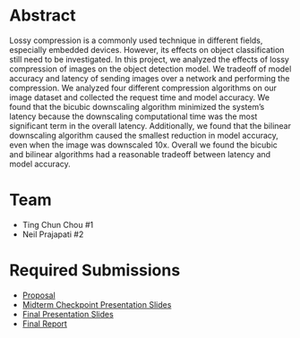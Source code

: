 # Abstract

Lossy compression is a commonly used technique in different fields, especially embedded devices. However, its effects on object classification still need to be investigated. In this project, we analyzed the effects of lossy compression of images on the object detection model. We tradeoff of model accuracy and latency of sending images over a network and performing the compression. We analyzed four different compression algorithms on our image dataset and collected the request time and model accuracy. We found that the bicubic downscaling algorithm minimized the system’s latency because the downscaling computational time was the most significant term in the overall latency. Additionally, we found that the bilinear downscaling algorithm caused the smallest reduction in model accuracy, even when the image was downscaled 10x. Overall we found the bicubic and bilinear algorithms had a reasonable tradeoff between latency and model accuracy.

# Team

* Ting Chun Chou \#1 
* Neil Prajapati \#2 

# Required Submissions

* [Proposal](proposal)
* [Midterm Checkpoint Presentation Slides](https://docs.google.com/presentation/d/1Kj6vXsNdJutJDV4BZEIuXOJpnmdhZLw2z4csMEBuo5k/edit?usp=sharing)
* [Final Presentation Slides](https://docs.google.com/presentation/d/1V2OVSa5LZTNG0FJv18XL8g6pz3JAFtowmMsRv8NLZq0/edit?usp=sharing&fbclid=IwAR0qmA8rdiBYomJ_Bepoh37TKnOYXAL5bWgdPSHlGLqhFDC780pcVHYM-BM)
* [Final Report](report)
